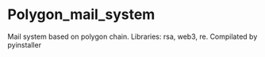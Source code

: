 # Polygon_mail_system
Mail system based on polygon chain. Libraries: rsa, web3, re. Compilated by pyinstaller
